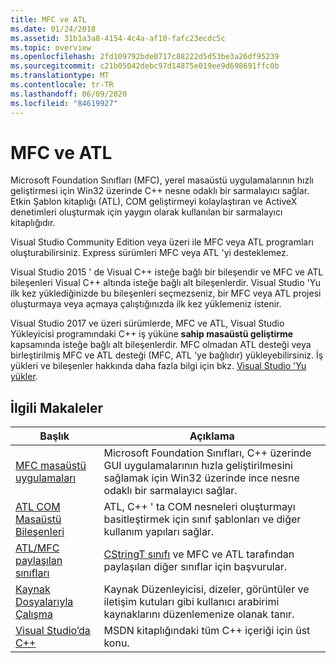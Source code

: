 ```yaml
---
title: MFC ve ATL
ms.date: 01/24/2018
ms.assetid: 31b1a3a8-4154-4c4a-af10-fafc23ecdc5c
ms.topic: overview
ms.openlocfilehash: 2fd109792bde0717c88222d5d53be3a26df95239
ms.sourcegitcommit: c21b05042debc97d14875e019ee9d698691ffc0b
ms.translationtype: MT
ms.contentlocale: tr-TR
ms.lasthandoff: 06/09/2020
ms.locfileid: "84619927"
---
```

# <a name="mfc-and-atl"></a>MFC ve ATL

Microsoft Foundation Sınıfları (MFC), yerel masaüstü uygulamalarının hızlı geliştirmesi için Win32 üzerinde C++ nesne odaklı bir sarmalayıcı sağlar. Etkin Şablon kitaplığı (ATL), COM geliştirmeyi kolaylaştıran ve ActiveX denetimleri oluşturmak için yaygın olarak kullanılan bir sarmalayıcı kitaplığıdır.

Visual Studio Community Edition veya üzeri ile MFC veya ATL programları oluşturabilirsiniz. Express sürümleri MFC veya ATL 'yi desteklemez.

Visual Studio 2015 ' de Visual C++ isteğe bağlı bir bileşendir ve MFC ve ATL bileşenleri Visual C++ altında isteğe bağlı alt bileşenlerdir. Visual Studio 'Yu ilk kez yüklediğinizde bu bileşenleri seçmezseniz, bir MFC veya ATL projesi oluşturmaya veya açmaya çalıştığınızda ilk kez yüklemeniz istenir.

Visual Studio 2017 ve üzeri sürümlerde, MFC ve ATL, Visual Studio Yükleyicisi programındaki C++ iş yüküne **sahip masaüstü geliştirme** kapsamında isteğe bağlı alt bileşenlerdir. MFC olmadan ATL desteği veya birleştirilmiş MFC ve ATL desteği (MFC, ATL 'ye bağlıdır) yükleyebilirsiniz. İş yükleri ve bileşenler hakkında daha fazla bilgi için bkz. [Visual Studio 'Yu yükler](/visualstudio/install/install-visual-studio).

## <a name="related-articles"></a>İlgili Makaleler

|Başlık|Açıklama|
|-----------|-----------------|
|[MFC masaüstü uygulamaları](mfc-desktop-applications.md)|Microsoft Foundation Sınıfları, C++ üzerinde GUI uygulamalarının hızla geliştirilmesini sağlamak için Win32 üzerinde ince nesne odaklı bir sarmalayıcı sağlar.|
|[ATL COM Masaüstü Bileşenleri](../atl/atl-com-desktop-components.md)|ATL, C++ ' ta COM nesneleri oluşturmayı basitleştirmek için sınıf şablonları ve diğer kullanım yapıları sağlar.|
|[ATL/MFC paylaşılan sınıfları](../atl-mfc-shared/atl-mfc-shared-classes.md)|[CStringT sınıfı](../atl-mfc-shared/reference/cstringt-class.md) ve MFC ve ATL tarafından paylaşılan diğer sınıflar için başvurular.|
|[Kaynak Dosyalarıyla Çalışma](../windows/working-with-resource-files.md)|Kaynak Düzenleyicisi, dizeler, görüntüler ve iletişim kutuları gibi kullanıcı arabirimi kaynaklarını düzenlemenize olanak tanır.|
|[Visual Studio’da C++](../overview/visual-cpp-in-visual-studio.md)|MSDN kitaplığındaki tüm C++ içeriği için üst konu.|
